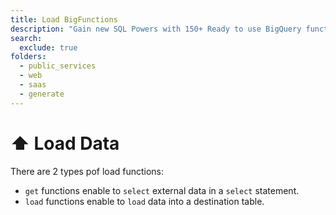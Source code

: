 ```yaml
---
title: Load BigFunctions
description: "Gain new SQL Powers with 150+ Ready to use BigQuery functions built by the community"
search:
  exclude: true
folders:
  - public_services
  - web
  - saas
  - generate
---
```


# ⬆️ Load Data

There are 2 types pof load functions:

- `get` functions enable to `select` external data in a `select` statement.
- `load` functions enable to `load` data into a destination table.
